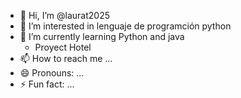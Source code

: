 - 👋 Hi, I’m @laurat2025
- 👀 I’m interested in lenguaje de programción python
- 🌱 I’m currently learning Python and java 
  - Proyect Hotel
- 📫 How to reach me ...
- 😄 Pronouns: ...
- ⚡ Fun fact: ...

<!---
laurat2025/laurat2025 is a ✨ special ✨ repository because its `README.md` (this file) appears on your GitHub profile.
You can click the Preview link to take a look at your changes.
--->
